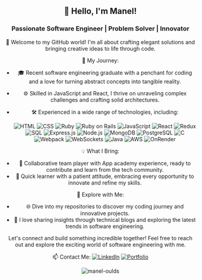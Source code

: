 <div align="center">
  
## 👋 Hello, I'm Manel!

### Passionate Software Engineer | Problem Solver | Innovator

🌟 Welcome to my GitHub world! I'm all about crafting elegant solutions and bringing creative ideas to life through code.

🚀 My Journey:
- 🎓 Recent software engineering graduate with a penchant for coding and a love for turning abstract concepts into tangible reality.
- ⚙️ Skilled in JavaScript and React, I thrive on unraveling complex challenges and crafting solid architectures.
- 🛠️ Experienced in a wide range of technologies, including:

  ![HTML](https://img.shields.io/badge/-HTML-orange?style=flat-square&logo=html5)
  ![CSS](https://img.shields.io/badge/-CSS-blue?style=flat-square&logo=css3)
  ![Ruby](https://img.shields.io/badge/-Ruby-red?style=flat-square&logo=ruby)
  ![Ruby on Rails](https://img.shields.io/badge/-Ruby%20on%20Rails-red?style=flat-square&logo=rails)
  ![JavaScript](https://img.shields.io/badge/-JavaScript-yellow?style=flat-square&logo=javascript)
  ![React](https://img.shields.io/badge/-React-blue?style=flat-square&logo=react)
  ![Redux](https://img.shields.io/badge/-Redux-purple?style=flat-square&logo=redux)
  ![SQL](https://img.shields.io/badge/-SQL-lightgrey?style=flat-square&logo=sqlite)
  ![Express.js](https://img.shields.io/badge/-Express.js-black?style=flat-square&logo=express)
  ![Node.js](https://img.shields.io/badge/-Node.js-green?style=flat-square&logo=node.js)
  ![MongoDB](https://img.shields.io/badge/-MongoDB-green?style=flat-square&logo=mongodb)
  ![PostgreSQL](https://img.shields.io/badge/-PostgreSQL-blue?style=flat-square&logo=postgresql)
  ![C](https://img.shields.io/badge/-C-blue?style=flat-square&logo=c)
  ![Webpack](https://img.shields.io/badge/-Webpack-lightgrey?style=flat-square&logo=webpack)
  ![WebSockets](https://img.shields.io/badge/-WebSockets-blue?style=flat-square&logo=socket.io)
  ![Java](https://img.shields.io/badge/-Java-red?style=flat-square&logo=java)
  ![AWS](https://img.shields.io/badge/-AWS-orange?style=flat-square&logo=amazon-aws)
  ![OnRender](https://img.shields.io/badge/-OnRender-blue?style=flat-square&logo=onrender)
  
💡 What I Bring:
- 🤝 Collaborative team player with App academy experience, ready to contribute and learn from the tech community.
- 🧠 Quick learner with a patient attitude, embracing every opportunity to innovate and refine my skills.

🔭 Explore with Me:
- 🌐 Dive into my repositories to discover my coding journey and innovative projects.
- 📝 I love sharing insights through technical blogs and exploring the latest trends in software engineering.


Let's connect and build something incredible together! Feel free to reach out and explore the exciting world of software engineering with me.

📫 Contact Me:
[![LinkedIn](https://img.shields.io/badge/LinkedIn-Connect-blue)](https://www.linkedin.com/in/manel-ould-saada/)
[![Portfolio](https://img.shields.io/badge/Portfolio-Visit-green)](https://manel-oulds.github.io/)


<p><img align="center" src="https://github-readme-stats.vercel.app/api/top-langs?username=manel-oulds&show_icons=true&locale=en&layout=compact" alt="manel-oulds" /></p>


</div>
